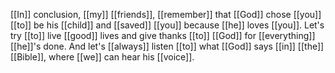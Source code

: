 [[In]] conclusion, [[my]] [[friends]], [[remember]] that [[God]] chose [[you]] [[to]] be his [[child]] and [[saved]] [[you]] because [[he]] loves [[you]]. Let's try [[to]] live [[good]] lives and give thanks [[to]] [[God]] for [[everything]] [[he]]'s done. And let's [[always]] listen [[to]] what [[God]] says [[in]] [[the]] [[Bible]], where [[we]] can hear his [[voice]].